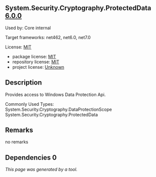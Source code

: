 System.Security.Cryptography.ProtectedData [6.0.0](https://www.nuget.org/packages/System.Security.Cryptography.ProtectedData/6.0.0)
--------------------

Used by: Core internal

Target frameworks: net462, net6.0, net7.0

License: [MIT](../../../../licenses/mit) 

- package license: [MIT](https://licenses.nuget.org/MIT) 
- repository license: [MIT](https://github.com/dotnet/runtime) 
- project license: [Unknown](https://dot.net/) 

Description
-----------
Provides access to Windows Data Protection Api.

Commonly Used Types:
System.Security.Cryptography.DataProtectionScope
System.Security.Cryptography.ProtectedData

Remarks
-----------
no remarks


Dependencies 0
-----------


*This page was generated by a tool.*